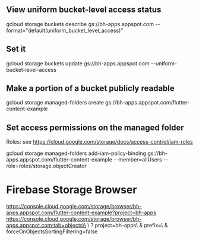 View uniform bucket-level access status
---------------------------------------
gcloud storage buckets describe gs://bh-apps.appspot.com --format="default(uniform_bucket_level_access)"

Set it
------
gcloud storage buckets update gs://bh-apps.appspot.com --uniform-bucket-level-access

Make a portion of a bucket publicly readable
--------------------------------------------
gcloud storage managed-folders create gs://bh-apps.appspot.com/flutter-content-example

Set access permissions on the managed folder
--------------------------------------------
Roles: see https://cloud.google.com/storage/docs/access-control/iam-roles

gcloud storage managed-folders add-iam-policy-binding gs://bh-apps.appspot.com/flutter-content-example --member=allUsers --role=roles/storage.objectCreator

Firebase Storage Browser
========================
https://console.cloud.google.com/storage/browser/bh-apps.appspot.com/flutter-content-example?project=bh-apps
https://console.cloud.google.com/storage/browser/bh-apps.appspot.com;tab=objects\\
    \\
    ? project=bh-apps\\
    & prefix=\\
    & forceOnObjectsSortingFiltering=false
